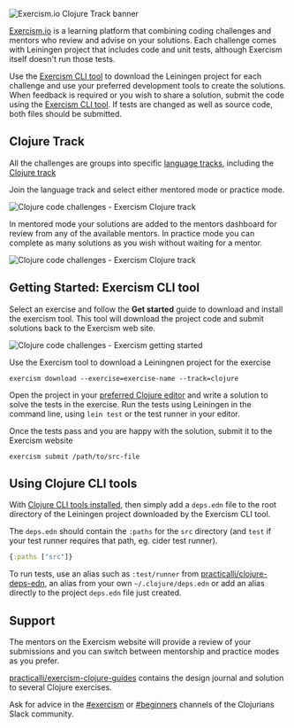 ![Exercism.io Clojure Track banner](https://raw.githubusercontent.com/practicalli/graphic-design/live/banners/exercism/exercisim-clojure-track.png)

[Exercism.io](https://exercism.io/my/tracks) is a learning platform that combining coding challenges and mentors who review and advise on your solutions.  Each challenge comes with Leiningen project that includes code and unit tests, although Exercism itself doesn't run those tests.

Use the [Exercism CLI tool](#getting-started-exercism-cli-tool) to download the Leiningen project for each challenge and use your preferred development tools to create the solutions.  When feedback is required or you wish to share a solution, submit the code using the [Exercism CLI tool](#getting-started-exercism-cli-tool).  If tests are changed as well as source code, both files should be submitted.


## Clojure Track
All the challenges are groups into specific [language tracks](https://exercism.io/my/tracks), including the [Clojure track](https://exercism.io/my/tracks/clojure)

Join the language track and select either mentored mode or practice mode.

![Clojure code challenges - Exercism Clojure track](/images/clojure-code-challenges-exercism-track-mentor-mode.png)

In mentored mode your solutions are added to the mentors dashboard for review from any of the available mentors.  In practice mode you can complete as many solutions as you wish without waiting for a mentor.

![Clojure code challenges - Exercism Clojure track](/images/clojure-code-challenges-exercism-clojure-track.png)


## Getting Started: Exercism CLI tool
Select an exercise and follow the **Get started** guide to download and install the exercism tool.  This tool will download the project code and submit solutions back to the Exercism web site.

![Clojure code challenges - Exercism getting started](/images/clojure-code-challenges-exercism-getting-started.png)

Use the Exercism tool to download a Leiningnen project for the exercise

```shell
exercism download --exercise=exercise-name --track=clojure
```

Open the project in your [preferred Clojure editor](/clojure-editors/) and write a solution to solve the tests in the exercise.  Run the tests using Leiningen in the command line, using `lein test` or the test runner in your editor.

Once the tests pass and you are happy with the solution, submit it to the Exercism website

```shell
exercism submit /path/to/src-file
```

## Using Clojure CLI tools
With [Clojure CLI tools installed](/clojure-tools/install/), then simply add a `deps.edn` file to the root directory of the Leiningen project downloaded by the Exercism CLI tool.

The `deps.edn` should contain the `:paths` for the `src` directory (and `test` if your test runner requires that path, eg. cider test runner).

```clojure
{:paths ["src"]}
```

To run tests, use an alias such as `:test/runner` from [practicalli/clojure-deps-edn](/clojure-tools/install/community-tools.md), an alias from your own `~/.clojure/deps.edn` or add an alias directly to the project `deps.edn` file just created.


## Support
The mentors on the Exercism website will provide a review of your submissions and you can switch between mentorship and practice modes as you prefer.

[practicalli/exercism-clojure-guides](https://github.com/practicalli/exercism-clojure-guides/) contains the design journal and solution to several Clojure exercises.

Ask for advice in the [#exercism](clojurians.slack.com/messages/exercism) or [#beginners](clojurians.slack.com/messages/beginners) channels of the Clojurians Slack community.
